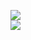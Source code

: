 ![](https://github-readme-streak-stats.herokuapp.com/?user=ddaoxuan&theme=merko&hide_border=true)<br/>
![](https://github-readme-stats.vercel.app/api/top-langs/?username=ddaoxuan&theme=merko&hide_border=true&include_all_commits=true&count_private=true&layout=compact)

<!-- Proudly created with GPRM ( https://gprm.itsvg.in ) -->

